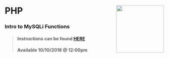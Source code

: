 # PHP <img align="right" src="https://github.com/Learning-Fuze/prototypes_C10.17/blob/assets/assets/images/logos/LF_LOGO.png?raw=true" width="150">
### Intro to MySQLi Functions

>#### Instructions can be found <a href="http://learning-fuze.github.io/prototypes_C10.17/#/PHP-MySQL" target="_blank">HERE</a>
>#### Available 10/10/2016 @ 12:00pm